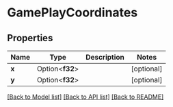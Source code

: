 # GamePlayCoordinates

## Properties

Name | Type | Description | Notes
------------ | ------------- | ------------- | -------------
**x** | Option<**f32**> |  | [optional]
**y** | Option<**f32**> |  | [optional]

[[Back to Model list]](../README.md#documentation-for-models) [[Back to API list]](../README.md#documentation-for-api-endpoints) [[Back to README]](../README.md)


